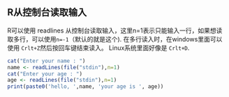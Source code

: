 ## R从控制台读取输入

R可以使用 readlines 从控制台读取输入，这里n=1表示只能输入一行，如果想读取多行，可以使用`n=-1`（默认的就是这个). 在多行读入时，在windows里面可以使用 `Crlt+Z`然后按回车键结束读入。 Linux系统里面好像是 `Crlt+D`.

```R
cat("Enter your name : ")
name <- readLines(file("stdin"),n=1)
cat("Enter your age : ")
age <- readLines(file("stdin"),n=1)
print(paste0('hello, ',name, 'your age is ', age))
```

